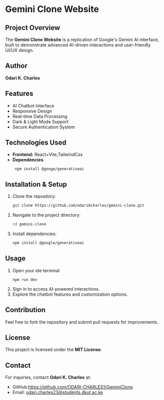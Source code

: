 # Gemini Clone Website

## Project Overview
The **Gemini Clone Website** is a replication of Google's Gemini AI interface, built to demonstrate advanced AI-driven interactions and user-friendly UI/UX design.

## Author
**Odari K. Charles**

## Features
- AI Chatbot Interface
- Responsive Design
- Real-time Data Processing
- Dark & Light Mode Support
- Secure Authentication System

## Technologies Used
- **Frontend:** React+Vite,TailwindCss
- **Dependencies**
  ```
   npm install @googe/generativeai
  ```


## Installation & Setup
1. Clone the repository:
   ```sh
   git clone https://github.com/odariKcharles/gemini-clone.git
   ```
2. Navigate to the project directory:
   ```sh
   cd gemini-clone
   ```
3. Install dependencies:
   ```sh
   npm install @google/generativeai
   ```

## Usage
1. Open your ide terminal 
   ```
   npm run dev
   ```
2. Sign in to access AI-powered interactions.
3. Explore the chatbot features and customization options.

## Contribution
Feel free to fork the repository and submit pull requests for improvements.

## License
This project is licensed under the **MIT License**.

## Contact
For inquiries, contact **Odari K. Charles** at:
- GitHub:https://github.com/ODARI-CHARLES1/GeminiClone
- Email: odari.charles23@students.dkut.ac.ke
